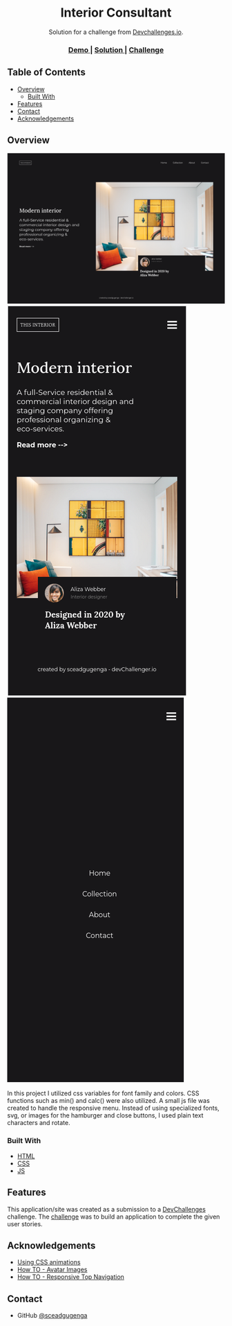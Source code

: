 <!-- Please update value in the {}  -->

<h1 align="center">Interior Consultant</h1>

<div align="center">
   Solution for a challenge from  <a href="http://devchallenges.io" target="_blank">Devchallenges.io</a>.
</div>

<div align="center">
  <h3>
    <a href="https://subtle-axolotl-56b04d.netlify.app/">
      Demo
    </a>
    <span> | </span>
    <a href="https://github.com/sceadgugenga/interior-consultant-master">
      Solution
    </a>
    <span> | </span>
    <a href="https://devchallenges.io/challenges/Jymh2b2FyebRTUljkNcb">
      Challenge
    </a>
  </h3>
</div>

<!-- TABLE OF CONTENTS -->

## Table of Contents

- [Overview](#overview)
  - [Built With](#built-with)
- [Features](#features)
- [Contact](#contact)
- [Acknowledgements](#acknowledgements)

<!-- OVERVIEW -->

## Overview

![Desktop screenshot](https://github.com/sceadgugenga/interior-consultant-master/blob/master/Desktop-Screenshot.png)
![Mobile screenshot](https://github.com/sceadgugenga/interior-consultant-master/blob/master/Mobile-Screenshot.png)
![Mobile menu screenshot](https://github.com/sceadgugenga/interior-consultant-master/blob/master/Menu-Screenshot.png)

In this project I utilized css variables for font family and colors. CSS functions such as min() and calc() were also utilized. A small js file was created to handle the responsive menu. Instead of using specialized fonts, svg, or images for the hamburger and close buttons, I used plain text characters and rotate.  

### Built With

<!-- This section should list any major frameworks that you built your project using. Here are a few examples.-->

- [HTML](https://www.w3.org/html)
- [CSS](https://developer.mozilla.org/en-US/docs/Web/CSS)
- [JS](https://developer.mozilla.org/en-US/docs/Web/JavaScript)

## Features

<!-- List the features of your application or follow the template. Don't share the figma file here :) -->

This application/site was created as a submission to a [DevChallenges](https://devchallenges.io/challenges) challenge. The [challenge](https://devchallenges.io/challenges/Jymh2b2FyebRTUljkNcb) was to build an application to complete the given user stories.

## Acknowledgements

<!-- This section should list any articles or add-ons/plugins that helps you to complete the project. This is optional but it will help you in the future. For example -->

- [Using CSS animations](https://developer.mozilla.org/en-US/docs/Web/CSS/CSS_Animations/Using_CSS_animations)
- [How TO - Avatar Images](https://www.w3schools.com/howto/howto_css_image_avatar.asp)
- [How TO - Responsive Top Navigation](https://www.w3schools.com/howto/howto_js_topnav_responsive.asp)

## Contact

- GitHub [@sceadgugenga](https://{github.com/sceadgugenga})

